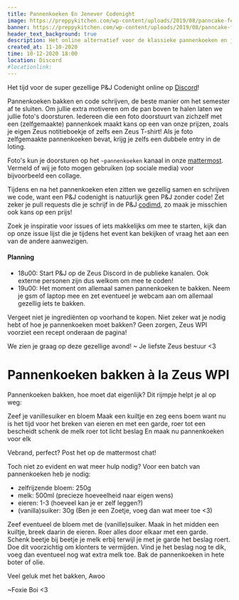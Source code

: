 ```yaml
---
title: Pannenkoeken En Jenever Codenight
image: https://preppykitchen.com/wp-content/uploads/2019/08/panncake-feature-n-768x1088.jpg
banner: https://preppykitchen.com/wp-content/uploads/2019/08/panncake-feature-n-768x1088.jpg
header_text_background: true
description: Het online alternatief voor de klassieke pannenkoeken en jenever codenight. Gezelligheid alom!
created_at: 11-10-2020
time: 10-12-2020 18:00
location: Discord
#locationlink:
---
```


Het tijd voor de super gezellige P&J Codenight online op [Discord][discord]!

Pannenkoeken bakken en code schrijven, de beste manier om het semester af te sluiten. Om jullie extra motiveren om de pan boven te halen laten we jullie foto's doorsturen. Iedereen die een foto doorstuurt van zichzelf met een (zelfgemaakte) pannenkoek maakt kans op een van onze prijzen, zoals je eigen Zeus notitieboekje of zelfs een Zeus T-shirt! Als je foto zelfgemaakte pannenkoeken bevat, krijg je zelfs een dubbele entry in de loting.

Foto's kun je doorsturen op het `~pannenkoeken` kanaal in onze [mattermost][mattermost]. Vermeld of wij je foto mogen gebruiken (op sociale media) voor bijvoorbeeld een collage.

Tijdens en na het pannenkoeken eten zitten we gezellig samen en schrijven we code, want een P&J codenight is natuurlijk geen P&J zonder code! 
Zet zeker je pull requests die je schrijf in de P&J [codimd](https://codimd.zeus.gent/s/1OMowODnO#), zo maak je misschien ook kans op een prijs!

Zoek je inspiratie voor issues of iets makkelijks om mee te starten, kijk dan op onze issue lijst die je tijdens het event kan bekijken of vraag het aan een van de andere aanwezigen.

#### Planning
- 18u00: Start P&J op de Zeus Discord in de publieke kanalen. Ook externe personen zijn dus welkom om mee te coden!
- 19u00: Het moment om allemaal samen pannenkoeken te bakken. Neem je gsm of laptop mee en zet eventueel je webcam aan om allemaal gezellig iets te bakken.
    
Vergeet niet je ingrediënten op voorhand te kopen. Niet zeker wat je nodig hebt of hoe je pannenkoeken moet bakken? Geen zorgen, Zeus WPI voorziet een recept onderaan de pagina!

We zien je graag op deze gezellige avond!
~ Je liefste Zeus bestuur <3

[discord]: https://discord.gg/qt4fNkVZ9Y
[mattermost]: https://mattermost.zeus.gent



# Pannenkoeken bakken à la Zeus WPI
Pannenkoeken bakken, hoe moet dat eigenlijk?
Dit rijmpje helpt je al op weg:

Zeef je vanillesuiker en bloem
Maak een kuiltje en zeg eens boem
want nu is het tijd
voor het breken van eieren
en met een garde, roer tot een bescheidt
schenk de melk
roer tot licht beslag
En maak nu pannenkoeken voor elk

Vebrand, perfect?
Post het op de mattermost chat!

Toch niet zo evident en wat meer hulp nodig?
Voor een batch van pannenkoeken heb je nodig:
- zelfrijzende bloem: 250g
- melk: 500ml (precieze hoeveelheid naar eigen wens)
- eieren: 1-3 (hoeveel kan je er zelf leggen?)
- (vanilla)suiker: 30g (Ben je een Zoetje, voeg dan wat meer toe <3)


Zeef eventueel de bloem met de (vanille)suiker. Maak in het midden een kuiltje, breek daarin de eieren. Roer alles door elkaar met een garde.
Schenk beetje bij beetje je melk erbij terwijl je met je garde het beslag roert. Doe dit voorzichtig om klonters te vermijden.
Vind je het beslag nog te dik, voeg dan eventueel nog wat extra melk toe.
Bak de pannenkoeken in hete boter of olie. 

Veel geluk met het bakken,
Awoo

~Foxie Boi <3
